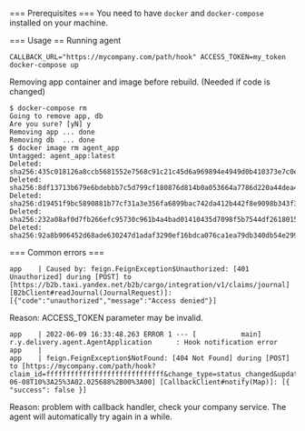 
=== Prerequisites ===
You need to have `docker` and `docker-compose` installed on your machine.

=== Usage ==
Running agent

```CALLBACK_URL="https://mycompany.com/path/hook" ACCESS_TOKEN=my_token docker-compose up```

Removing app container and image before rebuild. (Needed if code is changed)
```
$ docker-compose rm
Going to remove app, db
Are you sure? [yN] y
Removing app ... done
Removing db  ... done
$ docker image rm agent_app
Untagged: agent_app:latest
Deleted: sha256:435c018126a8ccb5681552e7568c91c21c45d6a969894e4949d0b410373e7c0e
Deleted: sha256:8df13713b679e6bdebbb7c5d799cf180876d814b0a053664a7786d220a44dea4
Deleted: sha256:d19451f9bc5890881b77cf31a3e356fa6899bac742da412b442f8e9098b343f3
Deleted: sha256:232a08af0d7fb266efc95730c961b4a4bad01410435d7098f5b7544df2618015
Deleted: sha256:92a8b906452d68ade630247d1adaf3290ef16bdca076ca1ea79db340db54e299
```

=== Common errors ===
```
app    | Caused by: feign.FeignException$Unauthorized: [401 Unauthorized] during [POST] to [https://b2b.taxi.yandex.net/b2b/cargo/integration/v1/claims/journal] [B2bClient#readJournal(JournalRequest)]: [{"code":"unauthorized","message":"Access denied"}]
```
Reason: ACCESS_TOKEN parameter may be invalid.

```
app    | 2022-06-09 16:33:48.263 ERROR 1 --- [           main] r.y.delivery.agent.AgentApplication      : Hook notification error
app    | 
app    | feign.FeignException$NotFound: [404 Not Found] during [POST] to [https://mycompany.com/path/hook?claim_id=fffffffffffffffffffffffffffff&change_type=status_changed&updated_ts=2022-06-08T10%3A25%3A02.025688%2B00%3A00] [CallbackClient#notify(Map)]: [{ "success": false }]
```
Reason: problem with callback handler, check your company service. The agent will automatically try again in a while.